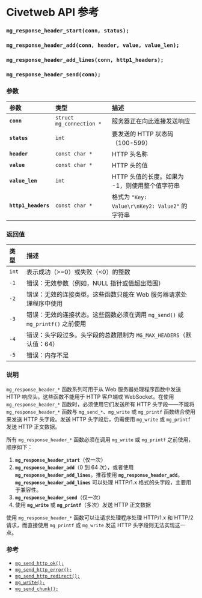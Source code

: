 # Civetweb API 参考

### `mg_response_header_start(conn, status);`  
### `mg_response_header_add(conn, header, value, value_len);`  
### `mg_response_header_add_lines(conn, http1_headers);`  
### `mg_response_header_send(conn);`

### 参数

| 参数 | 类型 | 描述 |
| :--- | :--- | :--- |
| **`conn`** | `struct mg_connection *` | 服务器正在向此连接发送响应 |
| **`status`** | `int` | 要发送的 HTTP 状态码（100-599） |
| **`header`** | `const char *` | HTTP 头名称 |
| **`value`** | `const char *` | HTTP 头的值 |
| **`value_len`** | `int` | HTTP 头值的长度。如果为 -1，则使用整个值字符串 |
| **`http1_headers`** | `const char *` | 格式为 `"Key: Value\r\nKey2: Value2"` 的字符串 |

### 返回值

| 类型 | 描述 |
| :--- | :--- |
| `int` | 表示成功（>=0）或失败（<0）的整数 |
| `-1` | 错误：无效参数（例如，NULL 指针或值超出范围） |
| `-2` | 错误：无效的连接类型。这些函数只能在 Web 服务器请求处理程序中使用 |
| `-3` | 错误：无效的连接状态。这些函数必须在调用 `mg_send()` 或 `mg_printf()` 之前使用 |
| `-4` | 错误：头字段过多。头字段的总数限制为 `MG_MAX_HEADERS`（默认值：64） |
| `-5` | 错误：内存不足 |

### 说明

`mg_response_header_*` 函数系列可用于从 Web 服务器处理程序函数中发送 HTTP 响应头。这些函数不能用于 HTTP 客户端或 WebSocket。在使用 `mg_response_header_*` 函数时，必须使用它们发送所有 HTTP 头字段——不能将 `mg_response_header_*` 函数与 `mg_send_*`、`mg_write` 或 `mg_printf` 函数结合使用来发送 HTTP 头字段。发送 HTTP 头字段后，仍需使用 `mg_write` 或 `mg_printf` 发送 HTTP 正文数据。

所有 `mg_response_header_*` 函数必须在调用 `mg_write` 或 `mg_printf` 之前使用，顺序如下：

1. **`mg_response_header_start`**（仅一次）  
2. **`mg_response_header_add`**（0 到 64 次），或者使用 **`mg_response_header_add_lines`**。推荐使用 **`mg_response_header_add`**。**`mg_response_header_add_lines`** 可以处理 HTTP/1.x 格式的头字段，主要用于兼容性。  
3. **`mg_response_header_send`**（仅一次）  
4. 使用 **`mg_write`** 或 **`mg_printf`**（多次）发送 HTTP 正文数据

使用 `mg_response_header_*` 函数可以让请求处理程序处理 HTTP/1.x 和 HTTP/2 请求，而直接使用 `mg_printf` 或 `mg_write` 发送 HTTP 头字段则无法实现这一点。

### 参考

* [`mg_send_http_ok();`](mg_send_http_ok.md)
* [`mg_send_http_error();`](mg_send_http_error.md)
* [`mg_send_http_redirect();`](mg_send_http_redirect.md)
* [`mg_write();`](mg_write.md)
* [`mg_send_chunk();`](mg_send_chunk.md)